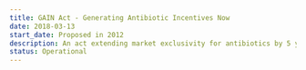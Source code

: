 ```yaml
---
title: GAIN Act - Generating Antibiotic Incentives Now
date: 2018-03-13
start_date: Proposed in 2012
description: An act extending market exclusivity for antibiotics by 5 years and granting fast track and priority review status.
status: Operational
---
```

